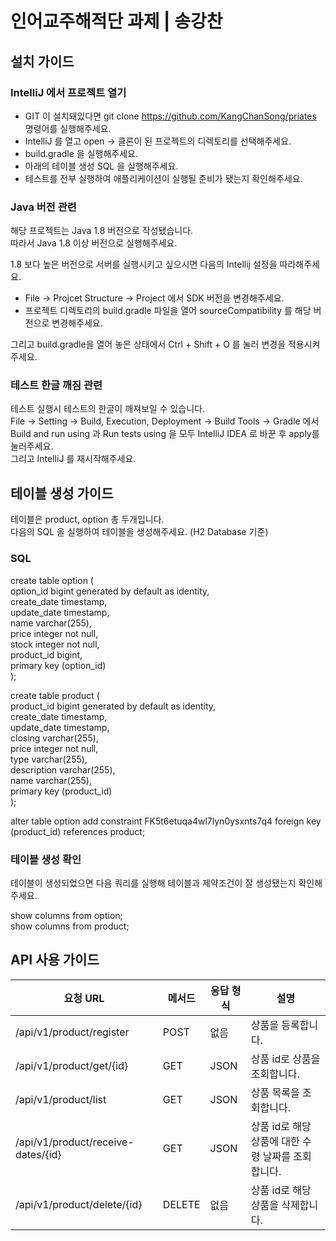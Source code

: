 # 인어교주해적단 과제 | 송강찬

## 설치 가이드
### IntelliJ 에서 프로젝트 열기
* GIT 이 설치돼있다면 git clone https://github.com/KangChanSong/priates 명령어를 실행해주세요.
* IntelliJ 를 열고 open -> 클론이 된 프로젝트의 디렉토리를 선택해주세요.
* build.gradle 을 실행해주세요.
* 아래의 테이블 생성 SQL 을 실행해주세요.
* 테스트를 전부 실행하여 애플리케이션이 실행될 준비가 됐는지 확인해주세요.

### Java 버전 관련
해당 프로젝트는 Java 1.8 버전으로 작성됐습니다.  
따라서 Java 1.8 이상 버전으로 실행해주세요.  
  
1.8 보다 높은 버전으로 서버를 실행시키고 싶으시면
다음의 Intellij 설정을 따라해주세요.
* File -> Projcet Structure -> Project 에서 SDK 버전을 변경해주세요.
* 프로젝트 디렉토리의 build.gradle 파일을 열어 sourceCompatibility 를 해당 버전으로 변경해주세요.
  
그리고 build.gradle을 열어 놓은 상태에서 Ctrl + Shift + O 를 눌러 변경을 적용시켜주세요.

### 테스트 한글 깨짐 관련
테스트 실행시 테스트의 한글이 깨져보일 수 있습니다.   
File -> Setting -> Build, Execution, Deployment -> Build Tools -> Gradle 에서    
Build and run using 과 Run tests using 을 모두 IntelliJ IDEA 로 바꾼 후 apply를 눌러주세요.  
그리고 IntelliJ 를 재시작해주세요.    
  
## 테이블 생성 가이드
테이블은 product, option 총 두개입니다.  
다음의 SQL 을 실행하여 테이블을 생성해주세요. (H2 Database 기준)
### SQL 
 create table option (  
       option_id bigint generated by default as identity,  
        create_date timestamp,  
        update_date timestamp,  
        name varchar(255),  
        price integer not null,  
        stock integer not null,  
        product_id bigint,  
        primary key (option_id)  
    );  
  
   create table product (  
       product_id bigint generated by default as identity,  
        create_date timestamp,  
        update_date timestamp,  
        closing varchar(255),  
        price integer not null,  
        type varchar(255),  
        description varchar(255),  
        name varchar(255),  
        primary key (product_id)  
    );    


 alter table option 
       add constraint FK5t6etuqa4wl7lyn0ysxnts7q4 
       foreign key (product_id) 
       references product;
      
### 테이블 생성 확인
 테이블이 생성되었으면 다음 쿼리를 실행해 테이블과 제약조건이 잘 생성됐는지 확인해주세요.  
   
show columns from option;  
show columns from product;  

## API 사용 가이드
| 요청 URL  | 메서드 | 응답 형식  | 설명 |
| ------------- | ------------- | ------------- | ------------- |
| /api/v1/product/register | POST  | 없음 | 상품을 등록합니다.  |
| /api/v1/product/get/{id} | GET  | JSON | 상품 id로 상품을 조회합니다.  |
| /api/v1/product/list | GET  | JSON | 상품 목록을 조회합니다.  |
| /api/v1/product/receive-dates/{id} | GET  | JSON | 상품 id로 해당 상품에 대한 수령 날짜를 조회합니다.  |
| /api/v1/product/delete/{id} | DELETE  | 없음 | 상품 id로 해당 상품을 삭제합니다.  |
